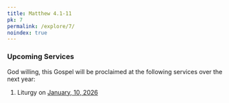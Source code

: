 ```yaml
---
title: Matthew 4.1-11
pk: 7
permalink: /explore/7/
noindex: true
---
```


### Upcoming Services

God willing, this Gospel will be proclaimed at the following services over the next year:


1. Liturgy on [January, 10, 2026](https://orthocal.info/readings/gregorian/2026/01/10/)
